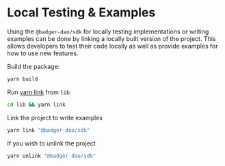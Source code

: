 # Local Testing & Examples

Using the `@badger-dao/sdk` for locally testing implementations or writing examples can be done by linking a locally built version of the project.
This allows developers to test their code locally as well as provide examples for how to use new features.

Build the package:

```bash
yarn build
```

Run [yarn link](https://classic.yarnpkg.com/en/docs/cli/link) from `lib`:

```bash
cd lib && yarn link
```

Link the project to write examples

```bash
yarn link "@badger-dao/sdk"
```

If you wish to unlink the project

```bash
yarn unlink "@badger-dao/sdk"
```
